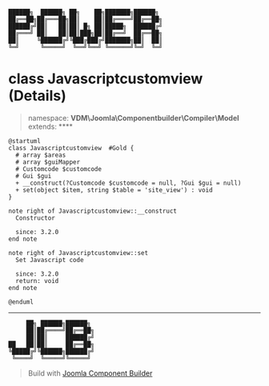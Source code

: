 ```
██████╗  ██████╗ ██╗    ██╗███████╗██████╗
██╔══██╗██╔═══██╗██║    ██║██╔════╝██╔══██╗
██████╔╝██║   ██║██║ █╗ ██║█████╗  ██████╔╝
██╔═══╝ ██║   ██║██║███╗██║██╔══╝  ██╔══██╗
██║     ╚██████╔╝╚███╔███╔╝███████╗██║  ██║
╚═╝      ╚═════╝  ╚══╝╚══╝ ╚══════╝╚═╝  ╚═╝
```
# class Javascriptcustomview (Details)
> namespace: **VDM\Joomla\Componentbuilder\Compiler\Model**
> extends: ****
```uml
@startuml
class Javascriptcustomview  #Gold {
  # array $areas
  # array $guiMapper
  # Customcode $customcode
  # Gui $gui
  + __construct(?Customcode $customcode = null, ?Gui $gui = null)
  + set(object $item, string $table = 'site_view') : void
}

note right of Javascriptcustomview::__construct
  Constructor

  since: 3.2.0
end note

note right of Javascriptcustomview::set
  Set Javascript code

  since: 3.2.0
  return: void
end note
 
@enduml
```

---
```
     ██╗ ██████╗██████╗
     ██║██╔════╝██╔══██╗
     ██║██║     ██████╔╝
██   ██║██║     ██╔══██╗
╚█████╔╝╚██████╗██████╔╝
 ╚════╝  ╚═════╝╚═════╝
```
> Build with [Joomla Component Builder](https://git.vdm.dev/joomla/Component-Builder)


